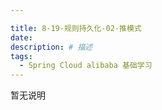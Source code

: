 ```yaml
---

title: 8-19-规则持久化-02-推模式
date: 
description: # 描述
tags: 
  - Spring Cloud alibaba 基础学习
---
```


暂无说明

<!-- more -->


